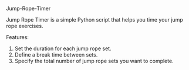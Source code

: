 Jump-Rope-Timer

Jump Rope Timer is a simple Python script that helps you time your jump rope exercises. 

Features:
1. Set the duration for each jump rope set.
2. Define a break time between sets.
3. Specify the total number of jump rope sets you want to complete.